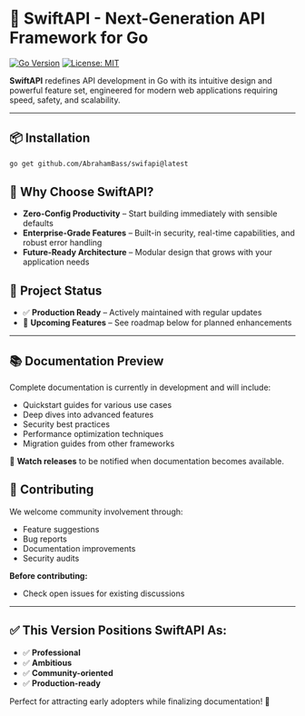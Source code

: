 # 🚀 SwiftAPI - Next-Generation API Framework for Go

[![Go Version](https://img.shields.io/badge/Go-%3E%3D1.21-blue)](https://golang.org/doc/devel/release)
[![License: MIT](https://img.shields.io/badge/License-MIT-blue.svg)](LICENSE)


**SwiftAPI** redefines API development in Go with its intuitive design and powerful feature set, engineered for modern web applications requiring speed, safety, and scalability.

---

## 📦 Installation

```bash
go get github.com/AbrahamBass/swifapi@latest
```

## 🌟 Why Choose SwiftAPI?

- **Zero-Config Productivity** – Start building immediately with sensible defaults  
- **Enterprise-Grade Features** – Built-in security, real-time capabilities, and robust error handling  
- **Future-Ready Architecture** – Modular design that grows with your application needs  


## 🚧 Project Status

- ✅ **Production Ready** – Actively maintained with regular updates  
- 🔭 **Upcoming Features** – See roadmap below for planned enhancements  

---

## 📚 Documentation Preview

Complete documentation is currently in development and will include:

- Quickstart guides for various use cases  
- Deep dives into advanced features  
- Security best practices  
- Performance optimization techniques  
- Migration guides from other frameworks  

📢 **Watch releases** to be notified when documentation becomes available.

## 🤝 Contributing

We welcome community involvement through:

- Feature suggestions  
- Bug reports  
- Documentation improvements  
- Security audits  

**Before contributing:**

- Check open issues for existing discussions  

---

## ✅ This Version Positions SwiftAPI As:

- ✅ **Professional**  
- ✅ **Ambitious**  
- ✅ **Community-oriented**  
- ✅ **Production-ready**  

Perfect for attracting early adopters while finalizing documentation! 🚀
